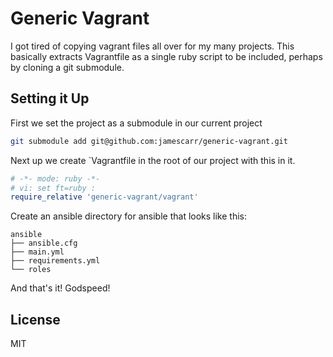 # Generic Vagrant
I got tired of copying vagrant files all over for my many projects. This
basically extracts Vagrantfile as a single ruby script to be included,
perhaps by cloning a git submodule.

## Setting it Up

First we set the project as a submodule in our current project

```bash
git submodule add git@github.com:jamescarr/generic-vagrant.git

```

Next up we create `Vagrantfile in the root of our project with this in
it.

```ruby
# -*- mode: ruby -*-
# vi: set ft=ruby :
require_relative 'generic-vagrant/vagrant'

```

Create an ansible directory for ansible that looks like this:

```
ansible
├── ansible.cfg
├── main.yml
├── requirements.yml
└── roles

```

And that's it! Godspeed!


## License

MIT

